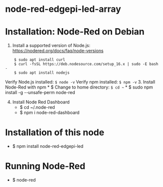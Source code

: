 # node-red-edgepi-led-array

# Installation: Node-Red on Debian
1. Install a supported version of Node.js: https://nodered.org/docs/faq/node-versions
```
    $ sudo apt install curl
    $ curl -fsSL https://deb.nodesource.com/setup_16.x | sudo -E bash -
    $ sudo apt install nodejs
```
   Verify Node.js installed: 
```$ node -v```
   Verify npm installed: 
```$ npm -v```
3. Install Node-Red with npm
    * $ Change to home directory: 
    ```$ cd ~```
    * $ sudo npm install -g --unsafe-perm node-red

4. Install Node Red Dashboard
    * $ cd ~/.node-red
    * $ npm i node-red-dashboard

# Installation of this node
* $ npm install node-red-edgepi-led

# Running Node-Red
* $ node-red
